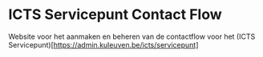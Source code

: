 # ICTS Servicepunt Contact Flow

Website voor het aanmaken en beheren van de contactflow voor het
(ICTS Servicepunt)[https://admin.kuleuven.be/icts/servicepunt]
